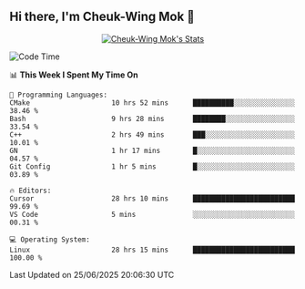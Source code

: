 ## Hi there, I'm Cheuk-Wing Mok 👋

<!--
**mozro0327/mozro0327** is a ✨ _special_ ✨ repository because its `README.md` (this file) appears on your GitHub profile.

Here are some ideas to get you started:

- 🔭 I’m currently working on ...
- 🌱 I’m currently learning ...
- 👯 I’m looking to collaborate on ...
- 🤔 I’m looking for help with ...
- 💬 Ask me about ...
- 📫 How to reach me: ...
- 😄 Pronouns: ...
- ⚡ Fun fact: ...
-->

<p align="center">
  <a href="https://github.com/mozro0327" class="rich-diff-level-one">
    <img src="https://github-readme-stats.vercel.app/api?username=mozro0327&title_color=333&text_color=777" alt="Cheuk-Wing Mok's Stats" >
    <!-- &hide=issues
    <img src="https://github-readme-stats.vercel.app/api?username=mozro0327&hide=issues&title_color=333&text_color=777" alt="Cheuk-Wing Mok's Stats" >
    -->
  </a>
</p>

<!--START_SECTION:waka-->
![Code Time](http://img.shields.io/badge/Code%20Time-3%2C513%20hrs%2022%20mins-blue)

📊 **This Week I Spent My Time On** 

```text
💬 Programming Languages: 
CMake                    10 hrs 52 mins      ██████████░░░░░░░░░░░░░░░   38.46 % 
Bash                     9 hrs 28 mins       ████████░░░░░░░░░░░░░░░░░   33.54 % 
C++                      2 hrs 49 mins       ███░░░░░░░░░░░░░░░░░░░░░░   10.01 % 
GN                       1 hr 17 mins        █░░░░░░░░░░░░░░░░░░░░░░░░   04.57 % 
Git Config               1 hr 5 mins         █░░░░░░░░░░░░░░░░░░░░░░░░   03.89 % 

🔥 Editors: 
Cursor                   28 hrs 10 mins      █████████████████████████   99.69 % 
VS Code                  5 mins              ░░░░░░░░░░░░░░░░░░░░░░░░░   00.31 % 

💻 Operating System: 
Linux                    28 hrs 15 mins      █████████████████████████   100.00 % 
```


 Last Updated on 25/06/2025 20:06:30 UTC
<!--END_SECTION:waka-->
